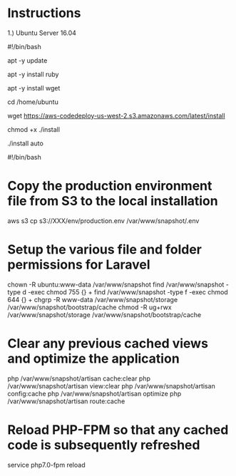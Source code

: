 Instructions
============
1.) Ubuntu Server 16.04

#!/bin/bash

apt -y update

apt -y install ruby

apt -y install wget

cd /home/ubuntu

wget https://aws-codedeploy-us-west-2.s3.amazonaws.com/latest/install

chmod +x ./install

./install auto



#!/bin/bash

# Copy the production environment file from S3 to the local installation
aws s3 cp s3://XXX/env/production.env /var/www/snapshot/.env

# Setup the various file and folder permissions for Laravel
chown -R ubuntu:www-data /var/www/snapshot
find /var/www/snapshot -type d -exec chmod 755 {} +
find /var/www/snapshot -type f -exec chmod 644 {} +
chgrp -R www-data /var/www/snapshot/storage /var/www/snapshot/bootstrap/cache
chmod -R ug+rwx /var/www/snapshot/storage /var/www/snapshot/bootstrap/cache

# Clear any previous cached views and optimize the application
php /var/www/snapshot/artisan cache:clear
php /var/www/snapshot/artisan view:clear
php /var/www/snapshot/artisan config:cache
php /var/www/snapshot/artisan optimize
php /var/www/snapshot/artisan route:cache

# Reload PHP-FPM so that any cached code is subsequently refreshed
service php7.0-fpm reload